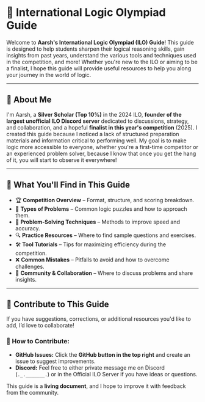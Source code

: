 # 🧠 International Logic Olympiad Guide

Welcome to **Aarsh's International Logic Olympiad (ILO) Guide**!
This guide is designed to help students sharpen their logical reasoning skills, 
gain insights from past years, understand the various tools and techniques used in the competition, and more!
Whether you're new to the ILO or aiming to be a finalist,
I hope this guide will provide useful resources to help you along your journey in the world of logic.

---

## 👋 About Me
I'm Aarsh,
a **Silver Scholar (Top 10%)**
in the 2024 ILO, **founder of the largest unofficial ILO Discord server** dedicated to discussions,
strategy, and collaboration, and a hopeful **finalist in this year's competition** (2025).
I created this guide because I noticed a lack of structured preparation materials and information critical to performing well. 
My goal is to make logic more accessible to everyone,
whether you're a first-time competitor or an experienced problem solver, because I know that once you get the hang of it,
you will start to observe it everywhere!

---

## 📖 What You'll Find in This Guide
- 🏆 **Competition Overview** – Format, structure, and scoring breakdown.
- 🧩 **Types of Problems** – Common logic puzzles and how to approach them.
- 🎯 **Problem-Solving Techniques** – Methods to improve speed and accuracy.
- 🔍 **Practice Resources** – Where to find sample questions and exercises.
- 🛠 **Tool Tutorials** – Tips for maximizing efficiency during the competition.
- ❌ **Common Mistakes** – Pitfalls to avoid and how to overcome challenges.
- 💬 **Community & Collaboration** – Where to discuss problems and share insights.

---

## 🔧 Contribute to This Guide
If you have suggestions, corrections, or additional resources you'd like to add, I’d love to collaborate!

### 📌 How to Contribute:
- **GitHub Issues:** Click the **GitHub button in the top right** and create an issue to suggest improvements.
- **Discord:** Feel free to either private message me on Discord (``._._______.``) or in the Official ILO Server if you 
have ideas or questions.

This guide is a **living document**, and I hope to improve it with feedback from the community.